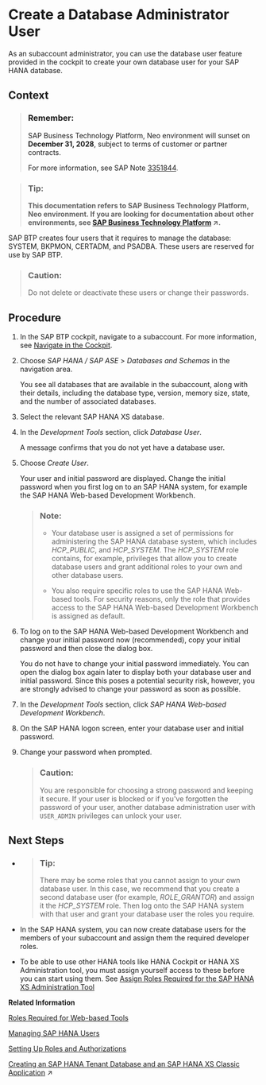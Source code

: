 <!-- loioc0fce6f0322246daaf1e29a25414f15e -->

# Create a Database Administrator User

As an subaccount administrator, you can use the database user feature provided in the cockpit to create your own database user for your SAP HANA database.



<a name="loioc0fce6f0322246daaf1e29a25414f15e__d451e18"/>

## Context

> ### Remember:  
> SAP Business Technology Platform, Neo environment will sunset on **December 31, 2028**, subject to terms of customer or partner contracts.
> 
> For more information, see SAP Note [3351844](https://me.sap.com/notes/3351844).

> ### Tip:  
> **This documentation refers to SAP Business Technology Platform, Neo environment. If you are looking for documentation about other environments, see [SAP Business Technology Platform](https://help.sap.com/viewer/65de2977205c403bbc107264b8eccf4b/Cloud/en-US/6a2c1ab5a31b4ed9a2ce17a5329e1dd8.html "SAP Business Technology Platform (SAP BTP) is an integrated offering comprised of four technology portfolios: database and data management, application development and integration, analytics, and intelligent technologies. The platform offers users the ability to turn data into business value, compose end-to-end business processes, and build and extend SAP applications quickly.") :arrow_upper_right:.**

SAP BTP creates four users that it requires to manage the database: SYSTEM, BKPMON, CERTADM, and PSADBA. These users are reserved for use by SAP BTP.

> ### Caution:  
> Do not delete or deactivate these users or change their passwords.



<a name="loioc0fce6f0322246daaf1e29a25414f15e__d451e36"/>

## Procedure

1.  In the SAP BTP cockpit, navigate to a subaccount. For more information, see [Navigate in the Cockpit](../50-administration-and-ops-neo/navigate-in-the-cockpit-fdeff7e.md).

2.  Choose *SAP HANA / SAP ASE* \> *Databases and Schemas* in the navigation area.

    You see all databases that are available in the subaccount, along with their details, including the database type, version, memory size, state, and the number of associated databases.

3.  Select the relevant SAP HANA XS database.

4.  In the *Development Tools* section, click *Database User*.

    A message confirms that you do not yet have a database user.

5.  Choose *Create User*.

    Your user and initial password are displayed. Change the initial password when you first log on to an SAP HANA system, for example the SAP HANA Web-based Development Workbench.

    > ### Note:  
    > -   Your database user is assigned a set of permissions for administering the SAP HANA database system, which includes *HCP\_PUBLIC*, and *HCP\_SYSTEM*. The *HCP\_SYSTEM* role contains, for example, privileges that allow you to create database users and grant additional roles to your own and other database users.
    > 
    > -   You also require specific roles to use the SAP HANA Web-based tools. For security reasons, only the role that provides access to the SAP HANA Web-based Development Workbench is assigned as default.

6.  To log on to the SAP HANA Web-based Development Workbench and change your initial password now \(recommended\), copy your initial password and then close the dialog box.

    You do not have to change your initial password immediately. You can open the dialog box again later to display both your database user and initial password. Since this poses a potential security risk, however, you are strongly advised to change your password as soon as possible.

7.  In the *Development Tools* section, click *SAP HANA Web-based Development Workbench*.

8.  On the SAP HANA logon screen, enter your database user and initial password.

9.  Change your password when prompted.

    > ### Caution:  
    > You are responsible for choosing a strong password and keeping it secure. If your user is blocked or if you've forgotten the password of your user, another database administration user with `USER_ADMIN` privileges can unlock your user.




## Next Steps

-   > ### Tip:  
    > There may be some roles that you cannot assign to your own database user. In this case, we recommend that you create a second database user \(for example, *ROLE\_GRANTOR*\) and assign it the *HCP\_SYSTEM* role. Then log onto the SAP HANA system with that user and grant your database user the roles you require.

-   In the SAP HANA system, you can now create database users for the members of your subaccount and assign them the required developer roles.

-   To be able to use other HANA tools like HANA Cockpit or HANA XS Administration tool, you must assign yourself access to these before you can start using them. See [Assign Roles Required for the SAP HANA XS Administration Tool](assign-roles-required-for-the-sap-hana-xs-administration-tool-c006db5.md#loioc006db57b3654c5fbcd9f6136b556c3d)


**Related Information**  


[Roles Required for Web-based Tools](assign-roles-required-for-the-sap-hana-xs-administration-tool-c006db5.md#loiod7c4ca5dac4f4dbbb47901eebe9ea0d1 "To use the SAP HANA Web-based tools, you require specific roles.")

[Managing SAP HANA Users](http://help.sap.com/saphelp_hanaplatform/helpdata/en/ed/7af17e5ae14de694d9bee5f35098f4/content.htm?frameset=/en/c0/555f0bbb5710148faabb0a6e35c457/frameset.htm)

[Setting Up Roles and Authorizations](http://help.sap.com/saphelp_hanaplatform/helpdata/en/8f/f545995b594245b2508a380457fbc8/content.htm?frameset=/en/9a/b0b327addd411ab6eadeba205a889e/frameset.htm)

[Creating an SAP HANA Tenant Database and an SAP HANA XS Classic Application](https://help.sap.com/viewer/d4790b2de2f4429db6f3dff54e4d7b3a/Cloud/en-US/a4b1a6abc13f45d58c9a156b81487d8a.html "Create and bind an SAP HANA tenant database to an SAP HANA XS classic application using the SAP BTP cockpit, the SAP HANA cockpit and the SAP HANA Web-Based Development Workbench.") :arrow_upper_right:

